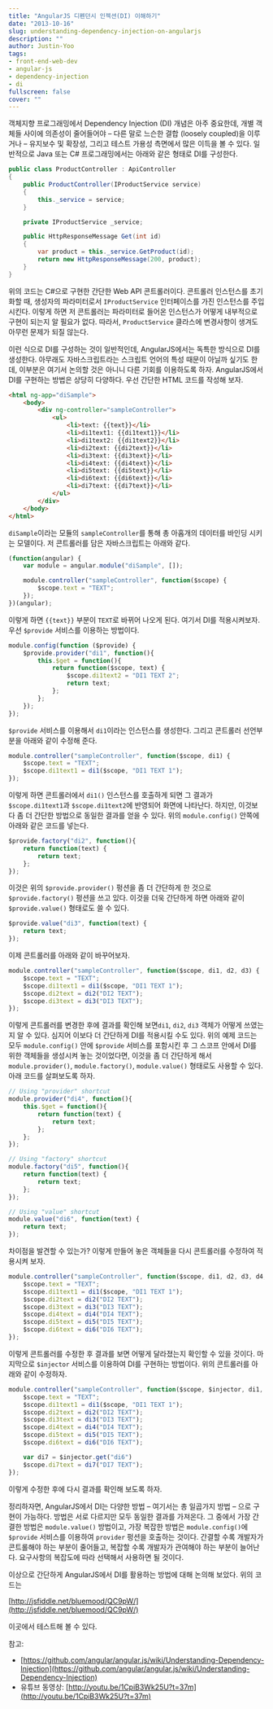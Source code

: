 ```yaml
---
title: "AngularJS 디펜던시 인젝션(DI) 이해하기"
date: "2013-10-16"
slug: understanding-dependency-injection-on-angularjs
description: ""
author: Justin-Yoo
tags:
- front-end-web-dev
- angular-js
- dependency-injection
- di
fullscreen: false
cover: ""
---
```


객체지향 프로그래밍에서 Dependency Injection (DI) 개념은 아주 중요한데, 개별 객체들 사이에 의존성이 줄어들어야 – 다른 말로 느슨한 결합 (loosely coupled)을 이루거나 – 유지보수 및 확장성, 그리고 테스트 가용성 측면에서 많은 이득을 볼 수 있다. 일반적으로 Java 또는 C# 프로그래밍에서는 아래와 같은 형태로 DI를 구성한다.

```csharp
public class ProductController : ApiController
{
    public ProductController(IProductService service)
    {
        this._service = service;
    }

    private IProductService _service;

    public HttpResponseMessage Get(int id)
    {
        var product = this._service.GetProduct(id);
        return new HttpResponseMessage(200, product);
    }
}

```

위의 코드는 C#으로 구현한 간단한 Web API 콘트롤러이다. 콘트롤러 인스턴스를 초기화할 때, 생성자의 파라미터로서 `IProductService` 인터페이스를 가진 인스턴스를 주입시킨다. 이렇게 하면 저 콘트롤러는 파라미터로 들어온 인스턴스가 어떻게 내부적으로 구현이 되는지 알 필요가 없다. 따라서, `ProductService` 클라스에 변경사항이 생겨도 아무런 문제가 되질 않는다.

이런 식으로 DI를 구성하는 것이 일반적인데, AngularJS에서는 독특한 방식으로 DI를 생성한다. 아무래도 자바스크립트라는 스크립트 언어의 특성 때문이 아닐까 싶기도 한데, 이부분은 여기서 논의할 것은 아니니 다른 기회를 이용하도록 하자. AngularJS에서 DI를 구현하는 방법은 상당히 다양하다. 우선 간단한 HTML 코드를 작성해 보자.

```html
<html ng-app="diSample">
    <body>
        <div ng-controller="sampleController">
            <ul>
                <li>text: {{text}}</li>
                <li>di1text1: {{di1text1}}</li>
                <li>di1text2: {{di1text2}}</li>
                <li>di2text: {{di2text}}</li>
                <li>di3text: {{di3text}}</li>
                <li>di4text: {{di4text}}</li>
                <li>di5text: {{di5text}}</li>
                <li>di6text: {{di6text}}</li>
                <li>di7text: {{di7text}}</li>
            </ul>
        </div>
    </body>
</html>

```

`diSample`이라는 모듈의 `sampleController`를 통해 총 아홉개의 데이터를 바인딩 시키는 모델이다. 저 콘트롤러를 담은 자바스크립트는 아래와 같다.

```js
(function(angular) {
    var module = angular.module("diSample", []);

    module.controller("sampleController", function($scope) {
        $scope.text = "TEXT";
    });
})(angular);

```

이렇게 하면 `{{text}}` 부분이 `TEXT`로 바뀌어 나오게 된다. 여기서 DI를 적용시켜보자. 우선 `$provide` 서비스를 이용하는 방법이다.

```js
module.config(function ($provide) {
    $provide.provider("di1", function(){
        this.$get = function(){
            return function($scope, text) {
                $scope.di1text2 = "DI1 TEXT 2";
                return text;
            };
        };
    });
});

```

`$provide` 서비스를 이용해서 `di1`이라는 인스턴스를 생성한다. 그리고 콘트롤러 선언부분을 아래와 같이 수정해 준다.

```js
module.controller("sampleController", function($scope, di1) {
    $scope.text = "TEXT";
    $scope.di1text1 = di1($scope, "DI1 TEXT 1");
});

```

이렇게 하면 콘트롤러에서 `di1()` 인스턴스를 호출하게 되면 그 결과가 `$scope.di1text1`과 `$scope.di1text2`에 반영되어 화면에 나타난다. 하지만, 이것보다 좀 더 간단한 방법으로 동일한 결과를 얻을 수 있다. 위의 `module.config()` 안쪽에 아래와 같은 코드를 넣는다.

```js
$provide.factory("di2", function(){
    return function(text) {
        return text;
    };
});

```

이것은 위의 `$provide.provider()` 펑션을 좀 더 간단하게 한 것으로 `$provide.factory()` 펑션을 쓰고 있다. 이것을 더욱 간단하게 하면 아래와 같이 `$provide.value()` 형태로도 쓸 수 있다.

```js
$provide.value("di3", function(text) {
    return text;
});

```

이제 콘트롤러를 아래와 같이 바꾸어보자.

```js
module.controller("sampleController", function($scope, di1, d2, d3) {
    $scope.text = "TEXT";
    $scope.di1text1 = di1($scope, "DI1 TEXT 1");
    $scope.di2text = di2("DI2 TEXT");
    $scope.di3text = di3("DI3 TEXT");
});

```

이렇게 콘트롤러를 변경한 후에 결과를 확인해 보면`di1`, `di2`, `di3` 객체가 어떻게 쓰였는지 알 수 있다. 심지어 이보다 더 간단하게 DI를 적용시킬 수도 있다. 위의 예제 코드는 모두 `module.config()` 안에 `$provide` 서비스를 포함시킨 후 그 스코프 안에서 DI를 위한 객체들을 생성시켜 놓는 것이었다면, 이것을 좀 더 간단하게 해서 `module.provider()`, `module.factory()`, `module.value()` 형태로도 사용할 수 있다. 아래 코드를 살펴보도록 하자.

```js
// Using "provider" shortcut
module.provider("di4", function(){
    this.$get = function(){
        return function(text) {
            return text;
        };
    };
});

// Using "factory" shortcut
module.factory("di5", function(){
    return function(text) {
        return text;
    };
});

// Using "value" shortcut
module.value("di6", function(text) {
    return text;
});

```

차이점을 발견할 수 있는가? 이렇게 만들어 놓은 객체들을 다시 콘트롤러를 수정하여 적용시켜 보자.

```js
module.controller("sampleController", function($scope, di1, d2, d3, d4, d5, d6) {
    $scope.text = "TEXT";
    $scope.di1text1 = di1($scope, "DI1 TEXT 1");
    $scope.di2text = di2("DI2 TEXT");
    $scope.di3text = di3("DI3 TEXT");
    $scope.di4text = di4("DI4 TEXT");
    $scope.di5text = di5("DI5 TEXT");
    $scope.di6text = di6("DI6 TEXT");
});

```

이렇게 콘트롤러를 수정한 후 결과를 보면 어떻게 달라졌는지 확인할 수 있을 것이다. 마지막으로 `$injector` 서비스를 이용하여 DI를 구현하는 방법이다. 위의 콘트롤러를 아래와 같이 수정하자.

```js
module.controller("sampleController", function($scope, $injector, di1, d2, d3, d4, d5, d6) {
    $scope.text = "TEXT";
    $scope.di1text1 = di1($scope, "DI1 TEXT 1");
    $scope.di2text = di2("DI2 TEXT");
    $scope.di3text = di3("DI3 TEXT");
    $scope.di4text = di4("DI4 TEXT");
    $scope.di5text = di5("DI5 TEXT");
    $scope.di6text = di6("DI6 TEXT");

    var di7 = $injector.get("di6")
    $scope.di7text = di7("DI7 TEXT");
});

```

이렇게 수정한 후에 다시 결과를 확인해 보도록 하자.

정리하자면, AngularJS에서 DI는 다양한 방법 – 여기서는 총 일곱가지 방법 – 으로 구현이 가능하다. 방법은 서로 다르지만 모두 동일한 결과를 가져온다. 그 중에서 가장 간결한 방법은 `module.value()` 방법이고, 가장 복잡한 방법은 `module.config()`에 `$provide` 서비스를 이용하여 `provider` 펑션을 호출하는 것이다. 간결할 수록 개발자가 콘트롤해야 하는 부분이 줄어들고, 복잡할 수록 개발자가 관여해야 하는 부분이 늘어난다. 요구사항의 복잡도에 따라 선택해서 사용하면 될 것이다.

이상으로 간단하게 AngularJS에서 DI를 활용하는 방법에 대해 논의해 보았다. 위의 코드는

[](http://jsfiddle.net/bluemood/QC9pW/)[http://jsfiddle.net/bluemood/QC9pW/](http://jsfiddle.net/bluemood/QC9pW/)

이곳에서 테스트해 볼 수 있다.

참고:

- [](https://github.com/angular/angular.js/wiki/Understanding-Dependency-Injection)[https://github.com/angular/angular.js/wiki/Understanding-Dependency-Injection](https://github.com/angular/angular.js/wiki/Understanding-Dependency-Injection)
- 유튜브 동영상: [](http://youtu.be/1CpiB3Wk25U?t=37m)[http://youtu.be/1CpiB3Wk25U?t=37m](http://youtu.be/1CpiB3Wk25U?t=37m)

